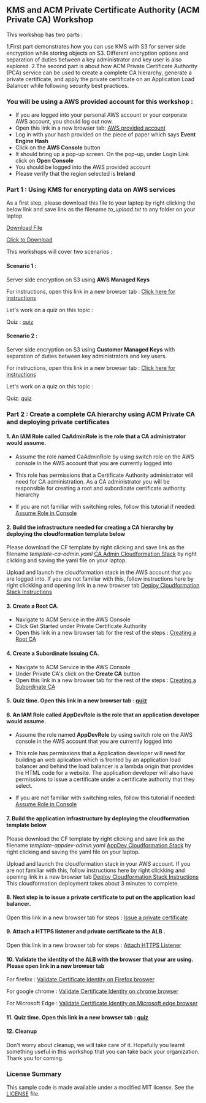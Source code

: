 ## KMS and ACM Private Certificate Authority (ACM Private CA) Workshop

This workshop has two parts :

1.First part demonstrates how you can use KMS with S3 for server side encryption while storing objects on S3. Different encryption options and separation of duties between a key administrator and key user is also explored.
2.The second part is about how ACM Private Certificate Authority (PCA) service can be used to create a complete CA hierarchy, generate a private certificate, and apply the private certificate on an Application Load Balancer while following security best practices.

### You will be using a AWS provided account for this workshop :

* If you are logged into your personal AWS account or your corporate AWS account, you should log out now.
* Open this link in a new browser tab: [AWS provided account](https://dashboard.eventengine.run/)
* Log in with your hash provided on the piece of paper which says **Event Engine Hash**
* Click on the **AWS Console** button
* It should bring up a pop-up screen. On the pop-up,  under Login Link click on **Open Console**
* You should be logged into the AWS provided account
* Please verify that the region selected is **Ireland**

### Part 1 : Using KMS for encrypting data on AWS services

As a first step, please download this file to your laptop by right clicking the below link and save link as the filename *to_upload.txt* to any folder on your laptop

[Download File](https://raw.githubusercontent.com/aws-samples/data-protection/master/usecase-8/files/to_upload.txt) 

<a href="https://raw.githubusercontent.com/aws-samples/data-protection/master/usecase-8/files/to_upload.txt" download>Click to Download</a>

This workshops will cover two scenarios :

#### Scenario 1 :

Server side encryption on S3 using **AWS Managed Keys**

For instructions, open this link in a new browser tab : [Click here for instructions](https://view.highspot.com/viewer/5d9c7aa2c714330cd8efb828)

Let's work on a quiz on this topic :

Quiz : [quiz](https://bit.ly/2OmS1hn)

#### Scenario 2 :

Server side encryption on S3 using **Customer Managed Keys** with separation of duties between key administrators and key users.

For instructions, open this link in a new browser tab : [Click here for instructions](https://view.highspot.com/viewer/5d9c7bad78e87d3e8ae94837)

Let's work on a quiz on this topic :

Quiz: [quiz](https://amazonmr.au1.qualtrics.com/jfe/form/SV_eXNtTUFRCopu48R)

### Part 2 : Create a complete CA hierarchy using ACM Private CA and deploying private certificates

#### 1. An IAM Role called **CaAdminRole** is the role that a CA administrator would assume. 

* Assume the role named CaAdminRole by using switch role on the AWS console in the AWS account that you are currently logged into

* This role has permissions that a Certificate Authority administrator will need for CA administration. As a CA administrator you will be responsible for creating a root and subordinate certificate authority
hierarchy

* If you are not familiar with switching roles, follow this tutorial if needed: [Assume Role in Console](https://view.highspot.com/viewer/5d66bc5cc79c523342504c3e)

#### 2. Build the infrastructure needed for creating a CA hierarchy by deploying the cloudformation template below

Please download the CF template by right clicking and save link as the filename *template-ca-admin.yaml* [CA Admin Cloudformation Stack](https://raw.githubusercontent.com/aws-samples/data-protection/master/usecase-6/cf-templates/template-ca-admin.yaml) by right clicking and saving the yaml file on your laptop. 

Upload and launch the cloudformation stack in the AWS account that you are logged into. If you are not familiar with this, follow instructions here by right clickking and opening link in a new browser tab [Deploy Cloudformation Stack Instructions](https://view.highspot.com/viewer/5d65968f81171753be07bd54)

#### 3. Create a Root CA. 

* Navigate to ACM Service in the AWS Console
* Click Get Started under Private Certificate Authority
* Open this link in a new browser tab for the rest of the steps : [Creating a Root CA](https://view.highspot.com/viewer/5d5b129b6a3b116f4230f242)

#### 4. Create a Subordinate Issuing CA. 

* Navigate to ACM Service in the AWS Console
* Under Private CA's click on the **Create CA** button
* Open this link in a new browser tab for the rest of the steps  : [Creating a Subordinate CA](https://view.highspot.com/viewer/5d5b12f7628ba2737b0f2c16)

#### 5. Quiz time. Open this link in a new browser tab : [quiz](https://bit.ly/2yQ5IML)

#### 6. An IAM Role called **AppDevRole** is the role that an application developer would assume. 

* Assume the role named **AppDevRole** by using switch role on the AWS console in the AWS account that you are currently logged into

* This role has permissions that a Application developer will need for building an web aplication which is fronted by an application load balancer and behind the load balancer is a lambda origin that
provides the HTML code for a website. The application developer will also have permissions to issue a certificate under a certificate authority that they select.

* If you are not familiar with switching roles, follow this tutorial if needed: [Assume Role in Console](https://view.highspot.com/viewer/5d66bc5cc79c523342504c3e)

#### 7. Build the application infrastructure by deploying the cloudformation template below

Please download the CF template by right clicking and save link as the filename *template-appdev-admin.yaml* [AppDev Cloudformation Stack](https://raw.githubusercontent.com/aws-samples/data-protection/master/usecase-6/cf-templates/template-app-dev.yaml) by right clicking and saving the yaml file on your laptop. 

Upload and launch the cloudformation stack in your AWS account. If you are not familiar with this, follow instructions here by right clickking and opening link in a new browser tab [Deploy Cloudformation Stack Instructions](https://view.highspot.com/viewer/5d65968f81171753be07bd54)
This cloudformation deployment takes about 3 minutes to complete.

#### 8. Next step is to issue a private certificate to put on the application load balancer. 

Open this link in a new browser tab for steps : [Issue a private certificate](https://view.highspot.com/viewer/5d5b133d6a3b116f29313a10)  

#### 9. Attach a HTTPS listener and private certificate to the ALB . 

Open this link in a new browser tab for steps : [Attach HTTPS Listener](https://view.highspot.com/viewer/5d669c21628ba22ca196b49e)  

#### 10. Validate the identity of the ALB with the browser that your are using. Please open link in a new browser tab

For firefox : [Validate Certificate Identity on Firefox broswer](https://view.highspot.com/viewer/5d5c1fe23f65f635ae005a47)  

For google chrome : [Validate Certificate Identity on chrome browser](https://view.highspot.com/viewer/5d5c42da66bbaa2fc928a575)

For Microsoft Edge : [Validate Certificate Identity on Microsoft edge browser](https://view.highspot.com/viewer/5d5c2e5cf7794d4833e8207a)

#### 11. Quiz time. Open this link in a new browser tab : [quiz](https://bit.ly/2Zh3iRY)

#### 12. Cleanup

Don't worry about cleanup, we will take care of it. Hopefully you learnt something useful in this workshop that you can take back your organization. Thank you for coming.

### License Summary

This sample code is made available under a modified MIT license. See the [LICENSE](LICENSE) file.

